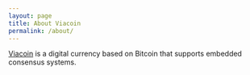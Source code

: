 ```yaml
---
layout: page
title: About Viacoin
permalink: /about/
---
```


[Viacoin](http://viacoin.org) is a digital currency based on Bitcoin that supports
embedded consensus systems.

